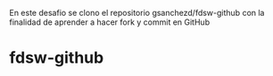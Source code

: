En este desafio se clono el repositorio gsanchezd/fdsw-github con la finalidad de aprender a hacer fork y commit en GitHub

# fdsw-github
